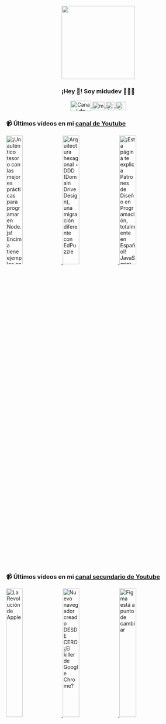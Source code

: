 <p align="center" width="300">
   <img align="center" width="200" src="https://user-images.githubusercontent.com/1561955/106762302-fda9de00-6635-11eb-99be-3ef744e60c0e.png" />
   <h3 align="center">¡Hey 👋! Soy midudev 👨🏻‍💻</h3>
</p>

<p align="center">
   <a href="https://twitch.tv/midudev" target="blank">
    <img align="center" src="https://upload.wikimedia.org/wikipedia/commons/c/ce/Twitch_logo_2019.svg" alt="Canal de Twitch de midudev" height="28px" width="56px" />
  </a>
  <span style="width: 8px;"> </span>
   <a href="https://youtube.com/midudev" target="blank">
    <img align="center" src="https://upload.wikimedia.org/wikipedia/commons/0/09/YouTube_full-color_icon_%282017%29.svg" alt="midudev" height="23px" width="33px" />
  </a>
  <span style="width: 8px;"> </span>
  <a href="https://instagram.com/midu.dev" target="blank">
    <img align="center" src="https://upload.wikimedia.org/wikipedia/commons/e/e7/Instagram_logo_2016.svg" alt="Canal de Instagram de midu.dev" height="23px" width="23px" />
  </a>
  <span style="width: 8px;"> </span>
  <a href="https://twitter.com/midudev" target="blank">
    <img align="center" src="https://upload.wikimedia.org/wikipedia/commons/thumb/6/6f/Logo_of_Twitter.svg/2491px-Logo_of_Twitter.svg.png" alt="Canal de Twitter de midudev" height="23px" width="28px" />
  </a>
</p>

### 📹 Últimos vídeos en mi [canal de Youtube](https://youtube.com/midudev?sub_confirmation=1)

<a href='https://youtu.be/_2NzvYPDn4s' target='_blank'>
  <img width='30%' src='https://img.youtube.com/vi/_2NzvYPDn4s/mqdefault.jpg' alt='¡Un auténtico tesoro con las mejores prácticas para programar en Node.js! Encima tiene ejemplos en E' />
</a>
<a href='https://youtu.be/wMj4GuvTwHI' target='_blank'>
  <img width='30%' src='https://img.youtube.com/vi/wMj4GuvTwHI/mqdefault.jpg' alt='Arquitectura hexagonal + DDD (Domain Drive Design), una migración diferente con EdPuzzle' />
</a>
<a href='https://youtu.be/9-IhwKIoE8Y' target='_blank'>
  <img width='30%' src='https://img.youtube.com/vi/9-IhwKIoE8Y/mqdefault.jpg' alt='¡Esta página te explica Patrones de Diseño en Programación, totalmente en Español!  JavaScript, Pyth' />
</a>

### 📹 Últimos vídeos en mi [canal secundario de Youtube](https://youtube.com/midulive?sub_confirmation=1)

<a href='https://youtu.be/i-ZygtIWyFg' target='_blank'>
  <img width='30%' src='https://img.youtube.com/vi/i-ZygtIWyFg/mqdefault.jpg' alt='La Revolución de Apple' />
</a>
<a href='https://youtu.be/MQbXRjwg-Jw' target='_blank'>
  <img width='30%' src='https://img.youtube.com/vi/MQbXRjwg-Jw/mqdefault.jpg' alt='Nuevo navegador creado DESDE CERO ¿El killer de Google Chrome?' />
</a>
<a href='https://youtu.be/jUoWAQqDSrQ' target='_blank'>
  <img width='30%' src='https://img.youtube.com/vi/jUoWAQqDSrQ/mqdefault.jpg' alt='Figma está a punto de cambiar' />
</a>